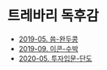 # 트레바리 독후감
  - [2019-05. 씀-완두콩](2019-05)
  - [2019-09. 이콘-수박](2019-09)
  - [2020-05. 투자입문-단도](2020-05)